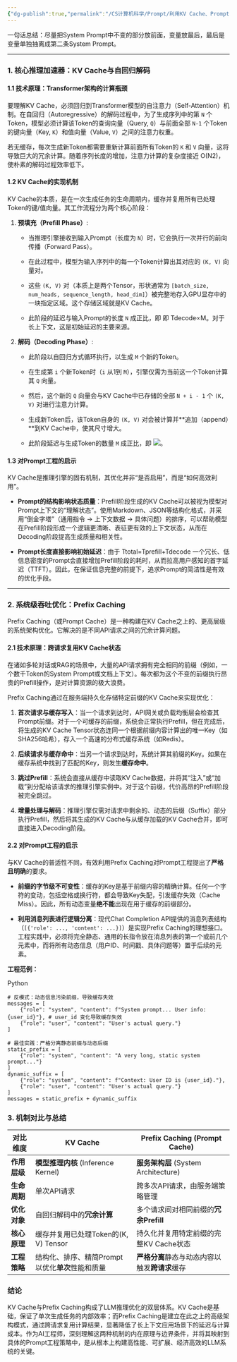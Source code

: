 ```yaml
---
{"dg-publish":true,"permalink":"/CS计算机科学/Prompt/利用KV Cache、Prompt Cache优化LLM推理/","noteIcon":"","created":"2025-10-04T11:15:36.343+08:00","updated":"2025-10-04T11:21:54.883+08:00"}
---
```



一句话总结：尽量把System Prompt中不变的部分放前面，变量放最后，最后是变量单独抽离成第二条System Prompt。

---

### **1. 核心推理加速器：KV Cache与自回归解码**

#### **1.1 技术原理：Transformer架构的计算瓶颈**

要理解KV Cache，必须回归到Transformer模型的自注意力（Self-Attention）机制。在自回归（Autoregressive）的解码过程中，为了生成序列中的第 `N` 个Token，模型必须计算该Token的查询向量（Query, `Q`）与前面全部 `N-1` 个Token的键向量（Key, `K`）和值向量（Value, `V`）之间的注意力权重。

若无缓存，每次生成新Token都需要重新计算前面所有Token的 `K` 和 `V` 向量，这将导致巨大的冗余计算。随着序列长度的增加，注意力计算的复杂度接近 O(N2)，使朴素的解码过程效率低下。

#### **1.2 KV Cache的实现机制**

KV Cache的本质，是在一次生成任务的生命周期内，缓存并复用所有已处理Token的键/值向量。其工作流程分为两个核心阶段：

1. **预填充（Prefill Phase）**:
    
    - 当推理引擎接收到输入Prompt（长度为 `N`）时，它会执行一次并行的前向传播（Forward Pass）。
        
    - 在此过程中，模型为输入序列中的每一个Token计算出其对应的 `(K, V)` 向量对。
        
    - 这些 `(K, V)` 对（本质上是两个Tensor，形状通常为 `[batch_size, num_heads, sequence_length, head_dim]`）被完整地存入GPU显存中的一块指定区域。这个存储区域就是KV Cache。
        
    - 此阶段的延迟与输入Prompt的长度 `N` 成正比，即 即 Tdecode​∝M。对于长上下文，这是初始延迟的主要来源。
        
2. **解码（Decoding Phase）**:
    
    - 此阶段以自回归方式循环执行，以生成 `M` 个新的Token。
        
    - 在生成第 `i` 个新Token时（`i` 从1到 `M`），引擎仅需为当前这一个Token计算其 `Q` 向量。
        
    - 然后，这个新的 `Q` 向量会与KV Cache中已存储的全部 `N + i - 1` 个 `(K, V)` 对进行注意力计算。
        
    - 生成新Token后，该Token自身的 `(K, V)` 对会被计算并**追加（append）**到KV Cache中，使其尺寸增大。
        
    - 此阶段延迟与生成Token的数量 `M` 成正比，即 ![](data:,)。
        

#### **1.3 对Prompt工程的启示**

KV Cache是推理引擎的固有机制，其优化并非“是否启用”，而是“如何高效利用”。

- **Prompt的结构影响状态质量**：Prefill阶段生成的KV Cache可以被视为模型对Prompt上下文的“理解状态”。使用Markdown、JSON等结构化格式，并采用“倒金字塔”（通用指令 -> 上下文数据 -> 具体问题）的排序，可以帮助模型在Prefill阶段形成一个逻辑更清晰、表征更有效的上下文状态，从而在Decoding阶段提高生成质量和相关性。
    
- **Prompt长度直接影响初始延迟**：由于 Ttotal​=Tprefill​+Tdecode  一个冗长、低信息密度的Prompt会直接增加Prefill阶段的耗时，从而拉高用户感知的首字延迟（TTFT）。因此，在保证信息完整的前提下，追求Prompt的简洁性是有效的优化手段。
    

---

### **2. 系统级吞吐优化：Prefix Caching**

Prefix Caching（或Prompt Cache）是一种构建在KV Cache之上的、更高层级的系统架构优化。它解决的是不同API请求之间的冗余计算问题。

#### **2.1 技术原理：跨请求复用KV Cache状态**

在诸如多轮对话或RAG的场景中，大量的API请求拥有完全相同的前缀（例如，一个数千Token的System Prompt或文档上下文）。每次都为这个不变的前缀执行昂贵的Prefill操作，是对计算资源的极大浪费。

Prefix Caching通过在服务端持久化存储特定前缀的KV Cache来实现优化：

1. **首次请求与缓存写入**：当一个请求到达时，API网关或负载均衡层会检查其Prompt前缀。对于一个可缓存的前缀，系统会正常执行Prefill，但在完成后，将生成的KV Cache Tensor状态连同一个根据前缀内容计算出的唯一Key（如SHA256哈希），存入一个高速的分布式缓存系统（如Redis）。
    
2. **后续请求与缓存命中**：当另一个请求到达时，系统计算其前缀的Key。如果在缓存系统中找到了匹配的Key，则发生**缓存命中**。
    
3. **跳过Prefill**：系统会直接从缓存中读取KV Cache数据，并将其“注入”或“加载”到分配给该请求的推理引擎实例中。对于这个前缀，代价高昂的Prefill阶段被完全跳过。
    
4. **增量处理与解码**：推理引擎仅需对请求中剩余的、动态的后缀（Suffix）部分执行Prefill，然后将其生成的KV Cache与从缓存加载的KV Cache合并，即可直接进入Decoding阶段。
    

#### **2.2 对Prompt工程的启示**

与KV Cache的普适性不同，有效利用Prefix Caching对Prompt工程提出了**严格且明确**的要求。

- **前缀的字节级不可变性**：缓存的Key是基于前缀内容的精确计算。任何一个字符的变动，包括空格或换行符，都会导致Key失配，引发缓存失效（Cache Miss）。因此，所有动态变量**绝不能**出现在用于缓存的前缀部分。
    
- **利用消息列表进行逻辑分离**：现代Chat Completion API提供的消息列表结构（`[{'role': ..., 'content': ...}]`）是实现Prefix Caching的理想接口。工程实践中，必须将完全静态、通用的长指令放在消息列表的第一个或前几个元素中，而将所有动态信息（用户ID、时间戳、具体问题等）置于后续的元素。
    

**工程范例：**

Python

```
# 反模式：动态信息污染前缀，导致缓存失效
messages = [
    {"role": "system", "content": f"System prompt... User info: {user_id}"}, # user_id 变化导致缓存失效
    {"role": "user", "content": "User's actual query."}
]

# 最佳实践：严格分离静态前缀与动态后缀
static_prefix = [
    {"role": "system", "content": "A very long, static system prompt..."}
]
dynamic_suffix = [
    {"role": "system", "content": f"Context: User ID is {user_id}."},
    {"role": "user", "content": "User's actual query."}
]
messages = static_prefix + dynamic_suffix
```

### **3. 机制对比与总结**

|对比维度|KV Cache|Prefix Caching (Prompt Cache)|
|---|---|---|
|**作用层级**|**模型推理内核** (Inference Kernel)|**服务架构层** (System Architecture)|
|**生命周期**|单次API请求|跨多次API请求，由服务端策略管理|
|**优化对象**|自回归解码中的**冗余计算**|多个请求间对相同前缀的**冗余Prefill**|
|**核心原理**|缓存并复用已处理Token的(K, V) Tensor|持久化并复用特定前缀的完整KV Cache状态|
|**工程策略**|结构化、排序、精简Prompt以优化**单次**性能和质量|**严格分离**静态与动态内容以触发**跨请求**缓存|

### **结论**

KV Cache与Prefix Caching构成了LLM推理优化的双层体系。KV Cache是基础，保证了单次生成任务的内部效率；而Prefix Caching是建立在此之上的高级架构模式，通过跨请求复用计算结果，显著降低了长上下文应用场景下的延迟与计算成本。作为AI工程师，深刻理解这两种机制的内在原理与边界条件，并将其映射到具体的Prompt工程策略中，是从根本上构建高性能、可扩展、经济高效的LLM系统的关键。